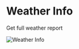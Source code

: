 ### <h1>Weather Info</h1>
Get full weather report

<img src="Weather Info (1)" alt="Weather Info" />
